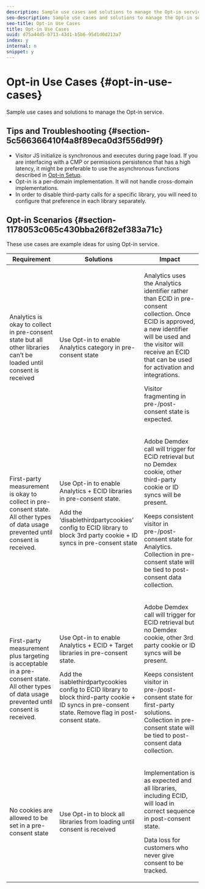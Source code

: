 ```yaml
---
description: Sample use cases and solutions to manage the Opt-in service.
seo-description: Sample use cases and solutions to manage the Opt-in service.
seo-title: Opt-in Use Cases
title: Opt-in Use Cases
uuid: d75a44d5-b713-43d1-b5b6-95d1d0d213a7
index: y
internal: n
snippet: y
---
```


# Opt-in Use Cases {#opt-in-use-cases}

Sample use cases and solutions to manage the Opt-in service.

## Tips and Troubleshooting {#section-5c566366410f4a8f89eca0d3f556d99f}

* Visitor JS initialize is synchronous and executes during page load. If you are interfacing with a CMP or permissions persistence that has a high latency, it might be preferable to use the asynchronous functions described in [Opt-in Setup](../../mcvid-implementation-guides/overview/getting-started.md#section-cf9ab638780141c9b62dc57cf00b7047). 
* Opt-in is a per-domain implementation. It will not handle cross-domain implementations. 
* In order to disable third-party calls for a specific library, you will need to configure that preference in each library separately.

## Opt-in Scenarios {#section-1178053c065c430bba26f82ef383a71c}

These use cases are example ideas for using Opt-in service. 

<table id="table_83C85343611344D8A8315157C1B4240F"> 
 <thead> 
  <tr> 
   <th colname="col1" class="entry"> Requirement </th> 
   <th colname="col2" class="entry"> Solutions </th> 
   <th colname="col3" class="entry"> Impact </th> 
  </tr>
 </thead>
 <tbody> 
  <tr> 
   <td colname="col1"> <p>Analytics is okay to collect in pre-consent state but all other libraries can’t be loaded until consent is received </p> </td> 
   <td colname="col2"> <p>Use Opt-in to enable Analytics category in pre-consent state </p> </td> 
   <td colname="col3"> <p>Analytics uses the Analytics identifier rather than ECID in pre-consent collection. Once ECID is approved, a new identifier will be used and the visitor will receive an ECID that can be used for activation and integrations. </p> <p>Visitor fragmenting in pre-/post- consent state is expected. </p> </td> 
  </tr> 
  <tr> 
   <td colname="col1"> <p>First-party measurement is okay to collect in pre-consent state. All other types of data usage prevented until consent is received. </p> </td> 
   <td colname="col2"> <p>Use Opt-in to enable Analytics + ECID libraries in pre-consent state. </p> <p>Add the ‘disablethirdpartycookies’ config to ECID library to block 3rd party cookie + ID syncs in pre-consent state </p> </td> 
   <td colname="col3"> <p>Adobe Demdex call will trigger for ECID retrieval but no Demdex cookie, other third-party cookie or ID syncs will be present. </p> <p>Keeps consistent visitor in pre-/post- consent state for Analytics. Collection in pre-consent state will be tied to post-consent data collection. </p> </td> 
  </tr> 
  <tr> 
   <td colname="col1"> <p>First-party measurement plus targeting is acceptable in a pre-consent state. All other types of data usage prevented until consent is received. </p> </td> 
   <td colname="col2"> <p>Use Opt-in to enable Analytics + ECID + Target libraries in pre-consent state. </p> <p>Add the <span class="codeph"> isablethirdpartycookies</span> config to ECID library to block third-party cookie + ID syncs in pre-consent state. Remove flag in post-consent state. </p> </td> 
   <td colname="col3"> <p>Adobe Demdex call will trigger for ECID retrieval but no Demdex cookie, other 3rd party cookie or ID syncs will be present. </p> <p>Keeps consistent visitor in pre-/post- consent state for first-party solutions. Collection in pre-consent state will be tied to post-consent data collection. </p> </td> 
  </tr> 
  <tr> 
   <td colname="col1"> <p>No cookies are allowed to be set in a pre-consent state </p> </td> 
   <td colname="col2"> <p>Use Opt-in to block all libraries from loading until consent is received </p> </td> 
   <td colname="col3"> <p>Implementation is as expected and all libraries, including ECID, will load in correct sequence in post-consent state. </p> <p>Data loss for customers who never give consent to be tracked. </p> </td> 
  </tr> 
 </tbody> 
</table>

